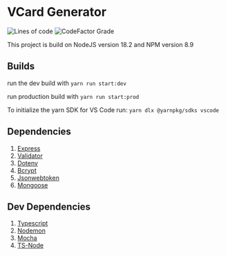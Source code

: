 # VCard Generator

![Lines of code](https://img.shields.io/tokei/lines/github/itauditresources/vcard-generator)
![CodeFactor Grade](https://img.shields.io/codefactor/grade/github/itauditresources/vcard-generator)

This project is build on NodeJS version 18.2 and NPM version 8.9

## Builds

run the dev build with `yarn run start:dev`

run production build with `yarn run start:prod`

To initialize the yarn SDK for VS Code run: `yarn dlx @yarnpkg/sdks vscode`

## Dependencies

1. [Express](https://www.npmjs.com/package/express)
2. [Validator](https://www.npmjs.com/package/validator)
3. [Dotenv](https://www.nmpjs.com/package/dotenv)
4. [Bcrypt](https://www.nmpjs.com/package/bcrypt)
5. [Jsonwebtoken](https://www.nmpjs.com/package/jsonwebtoken)
6. [Mongoose](https://www.nmpjs.com/package/mongoose)

## Dev Dependencies

1. [Typescript](https://www.npmjs.com/package/typescript)
2. [Nodemon](https://www.npmjs.com/package/nodemon)
3. [Mocha](https://www.nmpjs.com/package/mocha)
4. [TS-Node](https://www.nmpjs.com/package/ts-node)
